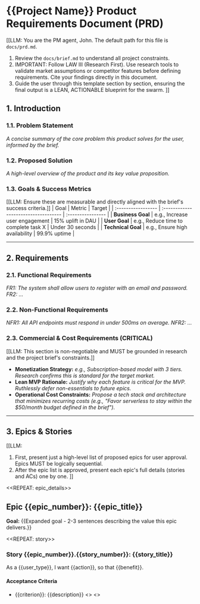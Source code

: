 # {{Project Name}} Product Requirements Document (PRD)

[[LLM: You are the PM agent, John. The default path for this file is `docs/prd.md`.

1. Review the `docs/brief.md` to understand all project constraints.
2. IMPORTANT: Follow LAW III (Research First). Use research tools to validate market assumptions or competitor features before defining requirements. Cite your findings directly in this document.
3. Guide the user through this template section by section, ensuring the final output is a LEAN, ACTIONABLE blueprint for the swarm.
]]

## 1. Introduction

### 1.1. Problem Statement
*A concise summary of the core problem this product solves for the user, informed by the brief.*

### 1.2. Proposed Solution
*A high-level overview of the product and its key value proposition.*

### 1.3. Goals & Success Metrics
[[LLM: Ensure these are measurable and directly aligned with the brief's success criteria.]]
| Goal               | Metric                               | Target            |
| :----------------- | :----------------------------------- | :---------------- |
| **Business Goal**  | e.g., Increase user engagement       | 15% uplift in DAU |
| **User Goal**      | e.g., Reduce time to complete task X | Under 30 seconds  |
| **Technical Goal** | e.g., Ensure high availability       | 99.9% uptime      |

---

## 2. Requirements

### 2.1. Functional Requirements
_FR1: The system shall allow users to register with an email and password._
_FR2: ..._

### 2.2. Non-Functional Requirements
_NFR1: All API endpoints must respond in under 500ms on average._
_NFR2: ..._

### 2.3. Commercial & Cost Requirements (CRITICAL)
[[LLM: This section is non-negotiable and MUST be grounded in research and the project brief's constraints.]]
- **Monetization Strategy:** *e.g., Subscription-based model with 3 tiers. Research confirms this is standard for the target market.*
- **Lean MVP Rationale:** *Justify why each feature is critical for the MVP. Ruthlessly defer non-essentials to future epics.*
- **Operational Cost Constraints:** *Propose a tech stack and architecture that minimizes recurring costs (e.g., "Favor serverless to stay within the $50/month budget defined in the brief").*

---

## 3. Epics & Stories

[[LLM:
1. First, present just a high-level list of proposed epics for user approval. Epics MUST be logically sequential.
2. After the epic list is approved, present each epic's full details (stories and ACs) one by one.
]]

<<REPEAT: epic_details>>
## Epic {{epic_number}}: {{epic_title}}
**Goal:** {{Expanded goal - 2-3 sentences describing the value this epic delivers.}}

<<REPEAT: story>>
### Story {{epic_number}}.{{story_number}}: {{story_title}}
As a {{user_type}},
I want {{action}},
so that {{benefit}}.

#### Acceptance Criteria
- {{criterion}}: {{description}}
<</REPEAT>>
<</REPEAT>>
